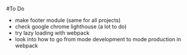 #To Do

-   make footer module (same for all projects)
-   check google chrome lighthouse (a lot to do)
-   try lazy loading with webpack
-   look into how to go from mode development to mode production in webpack
